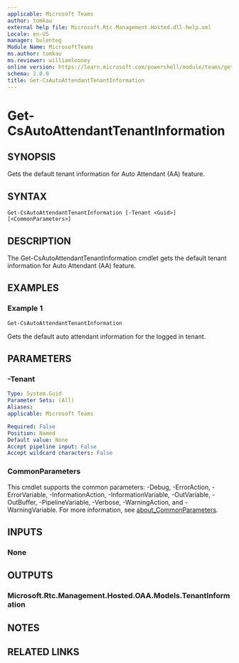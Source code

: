 ```yaml
---
applicable: Microsoft Teams
author: tomkau
external help file: Microsoft.Rtc.Management.Hosted.dll-help.xml
Locale: en-US
manager: bulenteg
Module Name: MicrosoftTeams
ms.author: tomkau
ms.reviewer: williamlooney
online version: https://learn.microsoft.com/powershell/module/teams/get-csautoattendanttenantinformation
schema: 2.0.0
title: Get-CsAutoAttendantTenantInformation
---
```


# Get-CsAutoAttendantTenantInformation

## SYNOPSIS
Gets the default tenant information for Auto Attendant (AA) feature.

## SYNTAX

```
Get-CsAutoAttendantTenantInformation [-Tenant <Guid>] [<CommonParameters>]
```

## DESCRIPTION
The Get-CsAutoAttendantTenantInformation cmdlet gets the default tenant information for Auto Attendant (AA) feature.

## EXAMPLES

### Example 1
```
Get-CsAutoAttendantTenantInformation
```

Gets the default auto attendant information for the logged in tenant.

## PARAMETERS

### -Tenant

```yaml
Type: System.Guid
Parameter Sets: (All)
Aliases:
applicable: Microsoft Teams

Required: False
Position: Named
Default value: None
Accept pipeline input: False
Accept wildcard characters: False
```

### CommonParameters
This cmdlet supports the common parameters: -Debug, -ErrorAction, -ErrorVariable, -InformationAction, -InformationVariable, -OutVariable, -OutBuffer, -PipelineVariable, -Verbose, -WarningAction, and -WarningVariable. For more information, see [about_CommonParameters](https://go.microsoft.com/fwlink/?LinkID=113216).

## INPUTS

### None

## OUTPUTS

### Microsoft.Rtc.Management.Hosted.OAA.Models.TenantInformation

## NOTES

## RELATED LINKS
